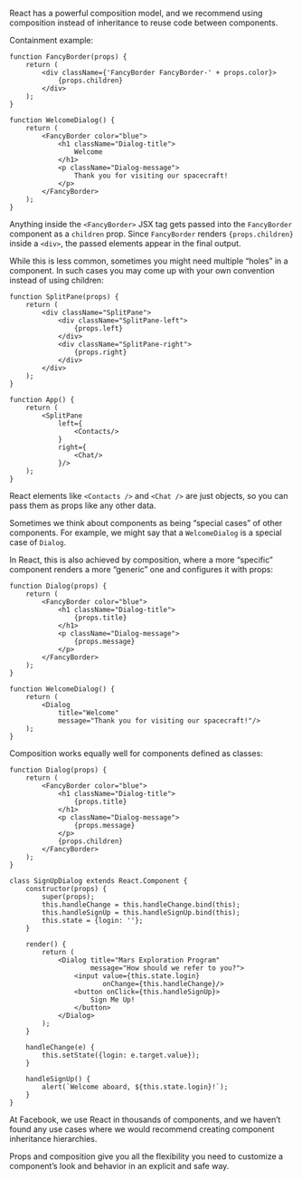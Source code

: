 React has a powerful composition model, and we recommend using composition instead of inheritance to reuse code between
components.

Containment example:

```tsx
function FancyBorder(props) {
    return (
        <div className={'FancyBorder FancyBorder-' + props.color}>
            {props.children}
        </div>
    );
}

function WelcomeDialog() {
    return (
        <FancyBorder color="blue">
            <h1 className="Dialog-title">
                Welcome
            </h1>
            <p className="Dialog-message">
                Thank you for visiting our spacecraft!
            </p>
        </FancyBorder>
    );
}
```

Anything inside the `<FancyBorder>` JSX tag gets passed into the `FancyBorder` component as a `children` prop. Since
`FancyBorder` renders `{props.children}` inside a `<div>`, the passed elements appear in the final output.

While this is less common, sometimes you might need multiple “holes” in a component. In such cases you may come up with
your own convention instead of using children:

```tsx
function SplitPane(props) {
    return (
        <div className="SplitPane">
            <div className="SplitPane-left">
                {props.left}
            </div>
            <div className="SplitPane-right">
                {props.right}
            </div>
        </div>
    );
}

function App() {
    return (
        <SplitPane
            left={
                <Contacts/>
            }
            right={
                <Chat/>
            }/>
    );
}
```

React elements like `<Contacts />` and `<Chat />` are just objects, so you can pass them as props like any other data.

Sometimes we think about components as being “special cases” of other components. For example, we might say that a
`WelcomeDialog` is a special case of `Dialog`.

In React, this is also achieved by composition, where a more “specific” component renders a more “generic” one and
configures it with props:

```tsx
function Dialog(props) {
    return (
        <FancyBorder color="blue">
            <h1 className="Dialog-title">
                {props.title}
            </h1>
            <p className="Dialog-message">
                {props.message}
            </p>
        </FancyBorder>
    );
}

function WelcomeDialog() {
    return (
        <Dialog
            title="Welcome"
            message="Thank you for visiting our spacecraft!"/>
    );
}
```

Composition works equally well for components defined as classes:

```tsx
function Dialog(props) {
    return (
        <FancyBorder color="blue">
            <h1 className="Dialog-title">
                {props.title}
            </h1>
            <p className="Dialog-message">
                {props.message}
            </p>
            {props.children}
        </FancyBorder>
    );
}

class SignUpDialog extends React.Component {
    constructor(props) {
        super(props);
        this.handleChange = this.handleChange.bind(this);
        this.handleSignUp = this.handleSignUp.bind(this);
        this.state = {login: ''};
    }

    render() {
        return (
            <Dialog title="Mars Exploration Program"
                    message="How should we refer to you?">
                <input value={this.state.login}
                       onChange={this.handleChange}/>
                <button onClick={this.handleSignUp}>
                    Sign Me Up!
                </button>
            </Dialog>
        );
    }

    handleChange(e) {
        this.setState({login: e.target.value});
    }

    handleSignUp() {
        alert(`Welcome aboard, ${this.state.login}!`);
    }
}
```

At Facebook, we use React in thousands of components, and we haven’t found any use cases where we would recommend
creating component inheritance hierarchies.

Props and composition give you all the flexibility you need to customize a component’s look and behavior in an explicit
and safe way.
